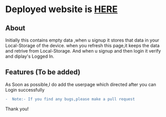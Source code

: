 # Deployed website is <a href="http://saisumanthkumar.github.io/user-authentication" target="_blank">HERE</a>

## About
Initially this contains empty data ,when u signup it stores that data in your Local-Storage of the device.
when you refresh this page,it keeps the data and retrive from Local-Storage.
And when u signup and then login it verify and diplay's Logged In.

## Features (To be added)
As Soon as possible,I do add the userpage which directed after you can Login successfully





```diff
-  Note:- If you find any bugs,please make a pull request

```

Thank you!
